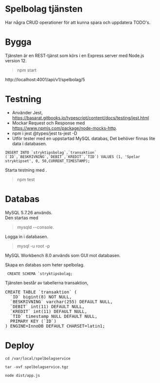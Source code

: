 # Spelbolag tjänsten
Har några CRUD operationer för att kunna spara och uppdatera TODO's.


# Bygga
Tjänsten är en REST-tjänst som körs i en Express server med Node.js version 12.

> npm start

http://localhost:4001/api/v1/spelbolag/5

# Testning
* Använder Jest, https://basarat.gitbooks.io/typescript/content/docs/testing/jest.html
* Mockar Request och Response med https://www.npmjs.com/package/node-mocks-http.
* npm i jest @types/jest ts-jest -D
* Utför tester med en uppstartad MySQL databas, Det behöver finnas lite data i databasen.

``INSERT INTO `stryktipsbolag`.`transaktion` (`ID`,`BESKRIVNING`,`DEBIT`,`KREDIT`,`TID`) VALUES (1, 'Spelar stryktipset', 0, 50,CURRENT_TIMESTAMP); ``


Starta testning med .
> npm test
>
# Databas
MySQL 5.7.26 används.  
Den startas med
> mysqld --console.  

Logga in i databasen.
> mysql -u root -p  

MySQL Workbench 8.0 används som GUI mot databasen. 

Skapa en databas som heter spelbolag.

`` CREATE SCHEMA `stryktipsbolag;``

Tjänsten består av tabellerna transaktion,   
<pre>
CREATE TABLE `transaktion` (
  `ID` bigint(8) NOT NULL,
  `BESKRIVNING` varchar(255) DEFAULT NULL,
  `DEBIT` int(11) DEFAULT NULL,
  `KREDIT` int(11) DEFAULT NULL,
  `TID` timestamp NULL DEFAULT NULL,
  PRIMARY KEY (`ID`)
) ENGINE=InnoDB DEFAULT CHARSET=latin1;
</pre>


# Deploy
``cd /var/local/spelbolagservice``

``tar -xvf spelbolagservice.tgz``

``node dist/app.js``
